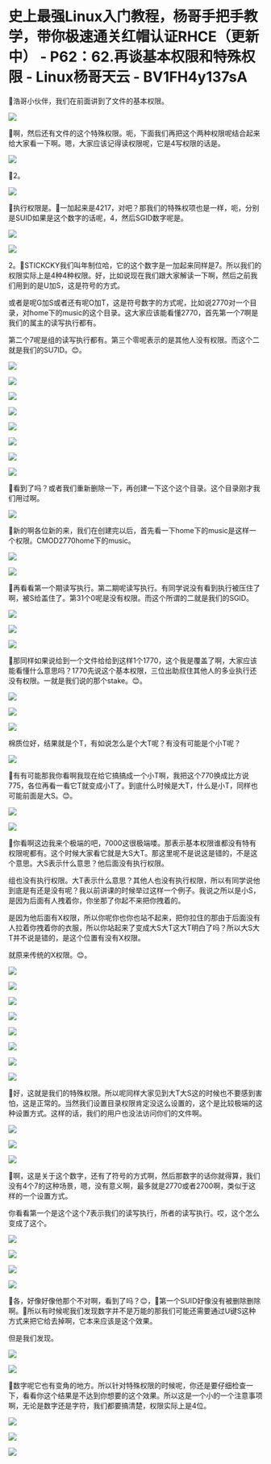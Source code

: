 # 史上最强Linux入门教程，杨哥手把手教学，带你极速通关红帽认证RHCE（更新中） - P62：62.再谈基本权限和特殊权限 - Linux杨哥天云 - BV1FH4y137sA

🎼浩哥小伙伴，我们在前面讲到了文件的基本权限。

![](img/b493c95a99c8da3ff38b373979182260_1.png)

🎼啊，然后还有文件的这个特殊权限。呃，下面我们再把这个两种权限呢结合起来给大家看一下啊。嗯，大家应该记得读权限呢，它是4写权限的话是。



![](img/b493c95a99c8da3ff38b373979182260_3.png)

🎼2。

![](img/b493c95a99c8da3ff38b373979182260_5.png)

🎼执行权限是。🎼一加起来是4217，对吧？那我们的特殊权项也是一样，呃，分别是SUID如果是这个数字的话呢，4，然后SGID数字呢是。



![](img/b493c95a99c8da3ff38b373979182260_7.png)

![](img/b493c95a99c8da3ff38b373979182260_8.png)

2。🎼STICKCKY我们叫年制位哈，它的这个数字是一加起来同样是7。所以我们的权限实际上是4种4种权限。好，比如说现在我们跟大家解读一下啊，然后之前我们用到的是U加S，这是符号的方式。

或者是呢G加S或者还有呢O加T，这是符号数字的方式呢，比如说2770对一个目录，对home下的music的这个目录。这大家应该能看懂2770，首先第一个7啊是我们的属主的读写执行都有。

第二个7呢是组的读写执行都有。第三个零呢表示的是其他人没有权限。而这个二就是我们的SU7ID。😊。

![](img/b493c95a99c8da3ff38b373979182260_10.png)

![](img/b493c95a99c8da3ff38b373979182260_11.png)

![](img/b493c95a99c8da3ff38b373979182260_12.png)

![](img/b493c95a99c8da3ff38b373979182260_13.png)

![](img/b493c95a99c8da3ff38b373979182260_14.png)

![](img/b493c95a99c8da3ff38b373979182260_15.png)

![](img/b493c95a99c8da3ff38b373979182260_16.png)

![](img/b493c95a99c8da3ff38b373979182260_17.png)

🎼看到了吗？或者我们重新删除一下，再创建一下这个这个目录。这个目录刚才我们用过啊。

![](img/b493c95a99c8da3ff38b373979182260_19.png)

🎼新的啊各位新的来，我们在创建完以后，首先看一下home下的music是这样一个权限。CMOD2770home下的music。



![](img/b493c95a99c8da3ff38b373979182260_21.png)

![](img/b493c95a99c8da3ff38b373979182260_22.png)

🎼再看看第一个期读写执行。第二期呢读写执行。有同学说没有看到执行被压住了啊，被S给盖住了。第31个0呢是没有权限。而这个所谓的二就是我们的SGID。



![](img/b493c95a99c8da3ff38b373979182260_24.png)

![](img/b493c95a99c8da3ff38b373979182260_25.png)

![](img/b493c95a99c8da3ff38b373979182260_26.png)

🎼那同样如果说给到一个文件给给到这样1个1770，这个我是覆盖了啊，大家应该能看懂什么意思吗？1770先说这个基本权限，三位出助叔住其他人的多业执行还没有权限。一就是我们说的那个stake。😊。



![](img/b493c95a99c8da3ff38b373979182260_28.png)

![](img/b493c95a99c8da3ff38b373979182260_29.png)

![](img/b493c95a99c8da3ff38b373979182260_30.png)

棉质位好，结果就是个T，有如说怎么是个大T呢？有没有可能是个小T呢？

![](img/b493c95a99c8da3ff38b373979182260_32.png)

🎼有有可能那我你看啊我现在给它搞搞成一个小T啊，我把这个770换成比方说775，各位再看一看它T就变成小T了。到底什么时候是大T，什么是小T，同样也可能前面是大S。😊。



![](img/b493c95a99c8da3ff38b373979182260_34.png)

![](img/b493c95a99c8da3ff38b373979182260_35.png)

🎼你看啊这边我来个极端的吧，7000这很极端喽。那表示基本权限谁都没有特有权限呢都有。这个时候大家看它就是大S大T。那这里呢不是说这是错的，不是这个意思。大S表示什么意思？他后面没有执行权限。

组也没有执行权限。大T表示什么意思？其他人也没有执行权限，所以有同学说他到底是有还是没有呢？我以前讲课的时候举过这样一个例子。我说之所以是小S，是因为后面有人拽着你，你坐那了你起不来把你拽着的。

是因为他后面有X权限，所以你呢你也你也站不起来，把你拉住的那由于后面没有人拉着你拽着你的衣服，所以你站起来了变成大S大T这大T明白了吗？所以大S大T并不说是错的，是这个位置有没有X权限。

就原来传统的X权限。😊。

![](img/b493c95a99c8da3ff38b373979182260_37.png)

![](img/b493c95a99c8da3ff38b373979182260_38.png)

![](img/b493c95a99c8da3ff38b373979182260_39.png)

![](img/b493c95a99c8da3ff38b373979182260_40.png)

![](img/b493c95a99c8da3ff38b373979182260_41.png)

![](img/b493c95a99c8da3ff38b373979182260_42.png)

![](img/b493c95a99c8da3ff38b373979182260_43.png)

![](img/b493c95a99c8da3ff38b373979182260_44.png)

🎼好，这就是我们的特殊权限。所以呢同样大家见到大T大S这的时候也不要感到害怕，这是正常的。当然我们设置目录权限肯定没这么设置的，这个是比较极端的这种设置方式。这样的话，我们的用户也没法访问你们的文件啊。



![](img/b493c95a99c8da3ff38b373979182260_46.png)

![](img/b493c95a99c8da3ff38b373979182260_47.png)

![](img/b493c95a99c8da3ff38b373979182260_48.png)

🎼啊，这是关于这个数字，还有了符号的方式啊，然后那数字的话你就得算，我们没有4个7的这种场景，嗯，没有意义啊，最多就是2770或者2700啊，类似于这样的一个设置方式。

你看看第一个是这个这个7表示我们的读写执行，所者的读写执行。哎，这个怎么变成了这个。

![](img/b493c95a99c8da3ff38b373979182260_50.png)

![](img/b493c95a99c8da3ff38b373979182260_51.png)

![](img/b493c95a99c8da3ff38b373979182260_52.png)

![](img/b493c95a99c8da3ff38b373979182260_53.png)

🎼各，好像好像他那个不对啊，看到了吗？😊，🎼第一个SUID好像没有被删除删除啊。🎼所以有时候呢我们发现数字并不是万能的那我们可能还需要通过U键S这种方式来把它给去掉啊，它本来应该是这个效果。

但是我们发现。

![](img/b493c95a99c8da3ff38b373979182260_55.png)

![](img/b493c95a99c8da3ff38b373979182260_56.png)

🎼数字呢它也有变角的地方。所以针对特殊权限的时候呢，你还是要仔细检查一下，看看你这个结果是不达到你想要的这个效果。所以这是一个小的一个注意事项啊，无论是数字还是字符，我们都要搞清楚，权限实际上是4位。



![](img/b493c95a99c8da3ff38b373979182260_58.png)

![](img/b493c95a99c8da3ff38b373979182260_59.png)

![](img/b493c95a99c8da3ff38b373979182260_60.png)